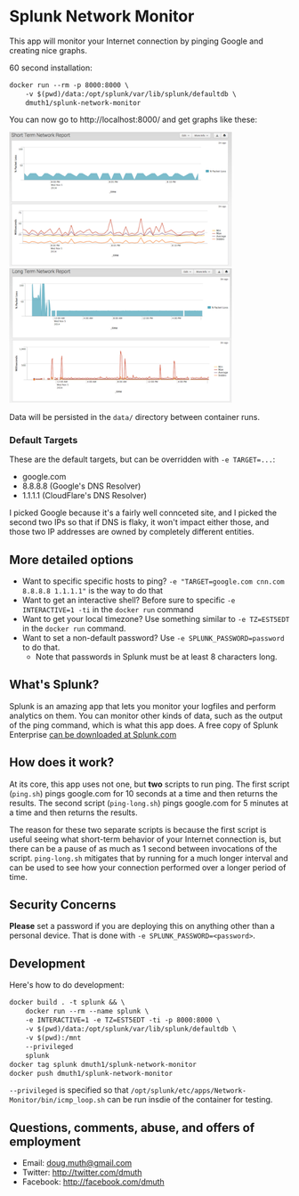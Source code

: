 # Splunk Network Monitor

This app will monitor your Internet connection by pinging Google and creating nice graphs.

60 second installation:

```
docker run --rm -p 8000:8000 \
	-v $(pwd)/data:/opt/splunk/var/lib/splunk/defaultdb \
	dmuth1/splunk-network-monitor
```

You can now go to http://localhost:8000/ and get graphs like these:


<img src="./img/short-term-network-report.png" width="400" /> <img src="./img/long-term-network-report.png" width="400" />


Data will be persisted in the `data/` directory between container runs.

### Default Targets

These are the default targets, but can be overridden with `-e TARGET=...`: 

- google.com
- 8.8.8.8 (Google's DNS Resolver)
- 1.1.1.1 (CloudFlare's DNS Resolver)

I picked Google because it's a fairly well connceted site, and I picked the second two IPs so that if 
DNS is flaky, it won't impact either those, and those two IP addresses are owned by completely different entities.


## More detailed options

- Want to specific specific hosts to ping? `-e "TARGET=google.com cnn.com 8.8.8.8 1.1.1.1"` is the way to do that
- Want to get an interactive shell? Before sure to specific `-e INTERACTIVE=1 -ti` in the `docker run` command
- Want to get your local timezone? Use something similar to `-e TZ=EST5EDT` in the `docker run` command.
- Want to set a non-default password? Use `-e SPLUNK_PASSWORD=password` to do that.
   - Note that passwords in Splunk must be at least 8 characters long.


## What's Splunk?

Splunk is an amazing app that lets you monitor your logfiles and perform analytics on them.  You can monitor other kinds of data, such as the output of the ping command, which is what this app does.  A free copy of Splunk Enterprise [can be downloaded at Splunk.com](http://www.splunk.com/)


## How does it work?

At its core, this app uses not one, but **two** scripts to run ping.  The first script (`ping.sh`) pings google.com for 10 seconds at a time and then returns the results.  The second script (`ping-long.sh`) pings google.com for 5 minutes at a time and then returns the results.  

The reason for these two separate scripts is because the first script is useful seeing what short-term behavior of your Internet connection is, but there can be a pause of as much as 1 second between invocations of the script.  `ping-long.sh` mitigates that by running for a much longer interval and can be used to see how your connection performed over a longer period of time.


## Security Concerns

**Please** set a password if you are deploying this on anything other than a personal device.
That is done with `-e SPLUNK_PASSWORD=<password>`.


## Development

Here's how to do development:

```
docker build . -t splunk && \
	docker run --rm --name splunk \
	-e INTERACTIVE=1 -e TZ=EST5EDT -ti -p 8000:8000 \
	-v $(pwd)/data:/opt/splunk/var/lib/splunk/defaultdb \
	-v $(pwd):/mnt
	--privileged
	splunk
docker tag splunk dmuth1/splunk-network-monitor
docker push dmuth1/splunk-network-monitor
```

`--privileged` is specified so that `/opt/splunk/etc/apps/Network-Monitor/bin/icmp_loop.sh` can
be run insdie of the container for testing.


## Questions, comments, abuse, and offers of employment

- Email: doug.muth@gmail.com
- Twitter: http://twitter.com/dmuth
- Facebook: http://facebook.com/dmuth



